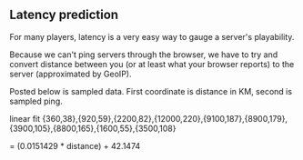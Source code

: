 ## Latency prediction

For many players, latency is a very easy way to gauge a server's playability.

Because we can't ping servers through the browser, we have to try and convert distance
between you (or at least what your browser reports) to the server (approximated by GeoIP).

Posted below is sampled data.  First coordinate is distance in KM, second is sampled ping.

linear fit {360,38},{920,59},{2200,82},{12000,220},{9100,187},{8900,179},{3900,105},{8800,165},{1600,55},{3500,108}

= (0.0151429 * distance) + 42.1474
